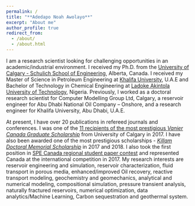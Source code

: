 ```yaml
---
permalink: /
title: "**Adedapo Noah Awolayo**"
excerpt: "About me"
author_profile: true
redirect_from: 
  - /about/
  - /about.html
---
```


I am a research scientist looking for challenging opportunities in an academic/industrial environment. I received my Ph.D. from the [University of Calgary - Schulich School of Engineering](http://schulich.ucalgary.ca/departments/chemical-and-petroleum-engineering/), Alberta, Canada. I received my Master of Science in Petroleum Engineering at [Khalifa University](http://www.ku.ac.ae/), U.A.E and Bachelor of Technology in Chemical Engineering at [Ladoke Akintola University of Technology](http://www.lautech.edu.ng/), Nigeria. Previously, I worked as a doctoral research scientist for Computer Modelling Group Ltd, Calgary, a reservoir engineer for Abu Dhabi National Oil Company – Onshore, and a research engineer for Khalifa University, Abu Dhabi, U.A.E.

At present, I have over 20 publications in refereed journals and conferences. I was one of the [11 recipients of the most prestigious *Vanier Canada Graduate Scholarship*](http://www.ucalgary.ca/utoday/issue/2014-08-15/eleven-vanier-scholarship-recipients-announced-2014) from University of Calgary in 2017. I have also been awarded one of the most prestigious scholarships - [*Killam Doctoral Memorial Scholarship*](https://www.ucalgary.ca/killam/doctoral/predoctoral) in 2017 and 2018. I also took the first position in [SPE Canada regional student paper contest](http://www.spe.org/students/contests/winners.php) and represented Canada at the international competition in 2017. My research interests are reservoir engineering and simulation, reservoir characterization, fluid transport in porous media, enhanced/improved Oil recovery, reactive transport modeling, geochemistry and geomechanics, analytical and numerical modeling, compositional simulation, pressure transient analysis, naturally fractured reservoirs, numerical optimization, data analytics/Machine Learning, Carbon sequestration and geothermal system.
